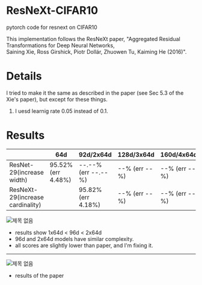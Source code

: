 # ResNeXt-CIFAR10
pytorch code for resnext on CIFAR10

This implementation follows the ResNeXt paper, "Aggregated Residual Transformations for Deep Neural Networks, \
Saining Xie, Ross Girshick, Piotr Dollár, Zhuowen Tu, Kaiming He (2016)".


# Details
I tried to make it the same as described in the paper (see Sec 5.3 of the Xie's paper), but except for these things.
1. I uesd learnig rate 0.05 instead of 0.1.

# Results
||64d|92d/2x64d|128d/3x64d|160d/4x64d|
|------|---|---|---|---|
|ResNet-29(increase width)|95.52% (err 4.48%)|--.--% (err --.--%)|--% (err --%)|--% (err --%)|
|ResNeXt-29(increase cardinality)||95.82% (err 4.18%)|--% (err --%)|--% (err --%)|


![제목 없음](https://user-images.githubusercontent.com/20814465/124525269-9e950300-de39-11eb-9fd0-953b5cb84ee5.png)

* results show 1x64d < 96d < 2x64d
* 96d and 2x64d models have similar complexity.<br/>
* all scores are slightly lower than paper, and I'm fixing it.

-----------------------------------------------
![제목 없음](https://user-images.githubusercontent.com/20814465/124236121-0ead3b80-db51-11eb-9b2f-cbb8b63363ec.png)
* results of the paper<br/>
